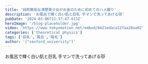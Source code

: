 ```yaml
---
title: '純粋無垢な清楚美少女がお金のために初めてのハメ撮り'
description: 'お風呂で輝く白い肌と巨乳 手マンで洗ってあげる😻'
pubDate: '2024-03-06T12:37:47.613Z'
heroImage: '/blog-placeholder.jpg'
video: 'https://www.tokyomotion.net/embed/8421edaca12faa28aa92'
categories: ['theoretical physics']
tags: ['巨乳','風呂','陰毛']
author: '["sexford_university"]'
---
```


お風呂で輝く白い肌と巨乳 手マンで洗ってあげる😻
